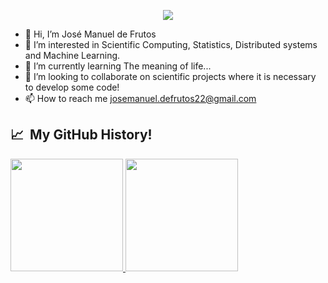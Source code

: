 <p align="center">
  <img src="https://capsule-render.vercel.app/api?type=transparent&color=auto&height=300&section=header&text=Hello! I'm José Maneul.&fontSize=70&animation=fadeIn" />
</p>

- 👋 Hi, I’m José Manuel de Frutos
- 👀 I’m interested in Scientific Computing, Statistics, Distributed systems and Machine Learning.
- 🌱 I’m currently learning The meaning of life...
- 💞️ I’m looking to collaborate on scientific projects where it is necessary to develop some code!
- 📫 How to reach me josemanuel.defrutos22@gmail.com

<h2> 📈 &nbsp;My GitHub History!</h2>
<a href="https://github.com/josemanuel22">
  <img height="180em" src="https://github-readme-stats.vercel.app/api?username=josemanuel22&theme=noctis_minimus&show_icons=true" />
  <img height="180em" src="https://github-readme-stats.vercel.app/api/top-langs/?username=josemanuel22&theme=noctis_minimus&layout=compact" />
</a>

<!---
josemanuel22/josemanuel22 is a ✨ special ✨ repository because its `README.md` (this file) appears on your GitHub profile.
You can click the Preview link to take a look at your changes.
--->
